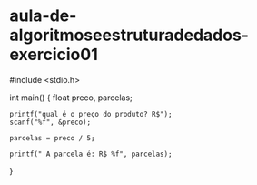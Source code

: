 # aula-de-algoritmoseestruturadedados-exercicio01
#include <stdio.h>

int main()
{
    float preco, parcelas;
    
    printf("qual é o preço do produto? R$");
    scanf("%f", &preco);
    
    parcelas = preco / 5;
    
    printf(" A parcela é: R$ %f", parcelas);
}
